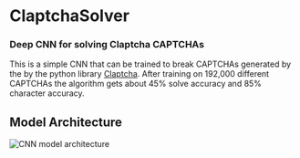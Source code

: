 # ClaptchaSolver
### Deep CNN for solving Claptcha CAPTCHAs

This is a simple CNN that can be trained to break CAPTCHAs generated by the by the python library [Claptcha](https://github.com/kuszaj/claptcha). After training on 192,000 different CAPTCHAs the algorithm gets about 45% solve accuracy and 85% character accuracy.

## Model Architecture
![CNN model architecture](https://i.imgur.com/snjqms1.png)
